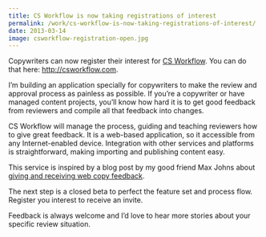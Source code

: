 ```yaml
---
title: CS Workflow is now taking registrations of interest
permalink: /work/cs-workflow-is-now-taking-registrations-of-interest/
date: 2013-03-14
image: csworkflow-registration-open.jpg
---
```

Copywriters can now register their interest for <a href="http://csworkflow.com" target="_blank">CS Workflow</a>. You can do that here: <a href="http://csworkflow.com" target="_blank">http://csworkflow.com</a>.

I&#8217;m building an application specially for copywriters to make the review and approval process as painless as possible. If you&#8217;re a copywriter or have managed content projects, you&#8217;ll know how hard it is to get good feedback from reviewers and compile all that feedback into changes.

CS Workflow will manage the process, guiding and teaching reviewers how to give great feedback. It is a web-based application, so it accessible from any Internet-enabled device. Integration with other services and platforms is straightforward, making importing and publishing content easy.

This service is inspired by a blog post by my good friend Max Johns about <a href="http://contentistheweb.com/giving-and-receiving-expert-feedback-on-web-copy" target="_blank">giving and receiving web copy feedback</a>.

The next step is a closed beta to perfect the feature set and process flow. Register you interest to receive an invite.

Feedback is always welcome and I&#8217;d love to hear more stories about your specific review situation.